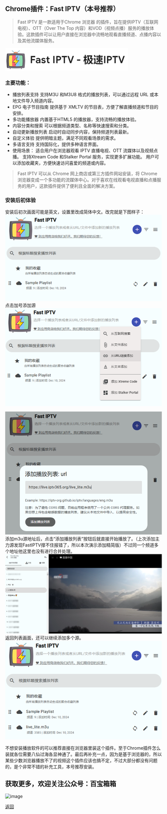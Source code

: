 
## Chrome插件：Fast IPTV（本号推荐）

> Fast IPTV 是一款适用于Chrome 浏览器 的插件，旨在提供IPTV（互联网电视）、OTT（Over The Top 内容）和VOD（视频点播）服务的播放体验。这款插件可以让用户直接在浏览器中流畅地观看直播频道、点播内容以及其他流媒体服务。

![image](../assets/img/002_FastIPTV/FastIPTV0.png)

### 主要功能：
*   播放列表支持
支持M3U 和M3U8 格式的播放列表，可以通过远程 URL 或本地文件导入频道内容。
*   EPG 电子节目指南
提供基于 XMLTV 的节目表，方便了解直播频道和节目的安排。
*   多功能播放器
内置基于HTML5 的播放器，支持流畅的播放体验。
*   内容分类和搜索
可以根据频道类型、名称等快速搜索和分类。
*   自动更新播放列表
启动时自动同步内容，保持频道列表最新。
*   自定义体验
提供明暗主题，满足不同观看场景的需求。
*   多语言支持
支持国际化，提供多种语言界面。
*   使用场景：
适合用户在浏览器观看 IPTV 直播电视、OTT 流媒体以及视频点播。
支持Xtream Code 和Stalker Portal 服务，实现更多扩展功能。
用户可以添加收藏夹，方便快速访问喜爱的频道或内容。

> Fast IPTV 可以从 Chrome 网上商店或第三方插件网站安装，将 Chrome 浏览器变成一个多功能的流媒体中心。对于喜欢在线观看电视直播和点播服务的用户，这款插件提供了便利且全面的解决方案。

### 安装后初体验
安装后初次画面可能是英文，设置里改成简体中文。改完就是下图样子：
![image](../assets/img/002_FastIPTV/FastIPTV1.png)
点击加号添加源
![image](../assets/img/002_FastIPTV/FastIPTV2.png)

![image](../assets/img/002_FastIPTV/FastIPTV3.png)
添加m3u源地址后，点击“添加播放列表”按钮后就直接开始播放了。（上次添加主力源发现FastIPTV撑不住报错了，所以本次演示添加精简版）不过同一个频道多个地址他这里也没有进行合并处理。
![image](../assets/img/002_FastIPTV/FastIPTV4.png)
返回列表画面，还可以继续添加多个源。
![image](../assets/img/002_FastIPTV/FastIPTV5.png)

不想安装播放软件的可以推荐直接在浏览器里装这个插件。至于Chrome插件怎么装就各位需要八仙过海各显神通了。最后再补充一点，因为是基于浏览器的，所以某些少数浏览器播放不了的视频这个插件应该也搞不定，不过大部分都没有问题的，是个非常不错的补充工具，本号推荐安装。

## 获取更多，欢迎关注公众号：百宝箱箱
![image](../assets/GongZhongHao.png)

[返回](..)
